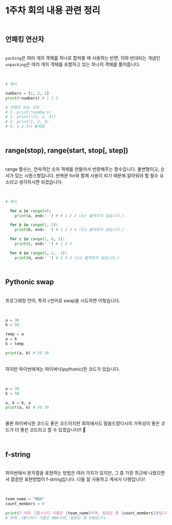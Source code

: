 # 1주차 회의 내용 관련 정리

## <br/>언패킹 연산자

  <br/>`packing`은 여러 개의 객체를 하나로 합쳐줄 때 사용하는 반면, 이와 반대되는 개념인 `unpacking`은 여러 개의 객체를 포함하고 있는 하나의 객체를 풀어줍니다.

  <br/>

  ```python
  # 예시

  numbers = [1, 2, 3]
  print(*numbers) # 1 2 3

  # 언패킹 되는 과정
  # 1. print(*numbers)
  # 2. print(*[1, 2, 3])
  # 3. print(1, 2, 3)
  # 4. 1 2 3이 출력됨
  ```

  ## <br>range(stop), range(start, stop[, step])
  
  <br/> range 함수는, 연속적인 숫자 객체를 만들어서 반환해주는 함수입니다. 불변형이고, 순서가 있는 시퀀스형입니다. 반복문 for와 함께 사용이 되기 때문에 알아둬야 할 필수 요소라고 생각하시면 되겠습니다.

  <br/>

  ```python
  # 예시

    for a in range(4):
      print(a, end=' ') # 0 1 2 3 (4는 출력되지 않습니다.)

    for b in range(1, 5):
      print(b, end=' ') # 1 2 3 4 (5는 출력되지 않습니다.)

    for c in range(1, 6, 2):
      print(c, end=' ') # 1 3 5

    for d in range(5, 2, -1):
      print(d, end=' ') # 5 4 3 (2는 출력되지 않습니다.)
  ```

  ## <br/> Pythonic swap

  <br/>프로그래밍 언어, 특히 c언어로 swap을 시도하면 이렇습니다.

  <br/>
  
  ```python
  a = 30
  b = 50

  temp = a
  a = b
  b = temp

  print(a, b) # 50 30
  ```

  <br/>하지만 파이썬에게는 파이써닉(pythonic)한 코드가 있습니다.

  <br>

  ```python
  a = 30
  b = 50

  a, b = b, a
  print(a, b) # 50 30
  ```

  <br/>물론 파이써닉한 코드도 좋은 코드이지만 회의에서도 말씀드렸다시피 가독성이 좋은 코드가 더 좋은 코드라고 할 수 있겠습니다!! 🙂

  ## <br/> f-string

  <br/>파이썬에서 문자열을 표현하는 방법은 여러 가지가 있지만, 그 중 가장 최근에 나왔으면서 깔끔한 표현방법이 f-string입니다. 다들 잘 사용하고 계셔서 다행입니다!

  <br/>

  ```python
  team_name = "NBA"
  count_members = 9

  print(f'저희 그룹스터디 이름은 {team_name}이며, 팀원은 총 {count_members}명입니다.')
  # 저희 그룹스터디 이름은 NBA이며, 팀원은 총 9명입니다.
  ```